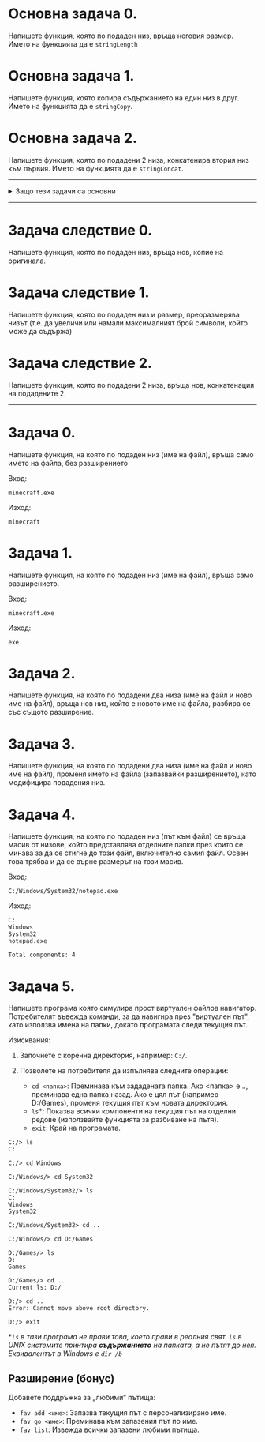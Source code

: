 # Основна задача 0.
Напишете функция, която по подаден низ, връща неговия размер. Името на функцията да е `stringLength`

# Основна задача 1.
Напишете функция, която копира съдържанието на един низ в друг. Името на функцията да е `stringCopy`.

# Основна задача 2.
Напишете функция, която по подадени 2 низа, конкатенира втория низ към първия. Името на функцията да е `stringConcat`.

---

<details>
<summary>Защо тези задачи са основни</summary>

> Тези задачи са основни, защото се намират в стандартната библиотека на С, както и в C++ библиотеката `<cstring>`
>- ``strlen(const char* str)``  
>- ``strcpy(char* destination, const char* source)``  
>- ``strcat(char* left, const char* right)``

</details>

---

# Задача следствие 0.
Напишете функция, която по подаден низ, връща нов, копие на оригинала.

# Задача следствие 1.
Напишете функция, която по подаден низ и размер, преоразмерява низът (т.е. да увеличи или намали максималният брой символи, който може да съдържа)

# Задача следствие 2.
Напишете функция, която по подадени 2 низа, връща нов, конкатенация на подадените 2.

---

# Задача 0.
Напишете функция, на която по подаден низ (име на файл), връща само името на файла, без разширението

Вход: 
```
minecraft.exe
```
Изход: 
```
minecraft
```

# Задача 1.
Напишете функция, на която по подаден низ (име на файл), връща само разширението.

Вход:
```
minecraft.exe
```
Изход:
```
exe
```

# Задача 2.
Напишете функция, на която по подадени два низа (име на файл и  ново име на файл), връща нов низ, който е новото име на файла, разбира се със същото разширение.

# Задача 3. 
Напишете функция, на която по подадени два низа (име на файл и ново име на файл), променя името на файла (запазвайки разширението), като модифицира подадения низ.

# Задача 4.
Напишете функция, на която по подаден низ (път към файл) се връща масив от низове, който представлява отделните папки през които се минава за да се стигне до този файл, включително самия файл. Освен това трябва и да се върне размерът на този масив.

Вход:
```
C:/Windows/System32/notepad.exe
```
Изход:
```
C:
Windows
System32
notepad.exe

Total components: 4
```

# Задача 5.
Напишете програма която симулира прост виртуален файлов навигатор. Потребителят въвежда команди, за да навигира през "виртуален път", като използва имена на папки, докато програмата следи текущия път.

Изисквания:

1) Започнете с коренна директория, например: `C:/`.

2) Позволете на потребителя да изпълнява следните операции:  
    - `cd <папка>`: Преминава към зададената папка. Ако <папка> е .., преминава една папка назад. Ако е цял път (например D:/Games), променя текущия път към новата директория.  
    - `ls`*: Показва всички компоненти на текущия път на отделни редове (използвайте функцията за разбиване на пътя).  
    - `exit`: Край на програмата.

```shell
C:/> ls
C:

C:/> cd Windows

C:/Windows/> cd System32

C:/Windows/System32/> ls
C:
Windows
System32

C:/Windows/System32> cd ..

C:/Windows/> cd D:/Games

D:/Games/> ls
D:
Games

D:/Games/> cd ..
Current ls: D:/

D:/> cd ..
Error: Cannot move above root directory.

D:/> exit
```

**`ls` в тази програма не прави това, което прави в реалния свят. `ls` в UNIX системите принтира **съдържанието** на папката, а не пътят до нея. Еквивалентът в Windows е `dir /b`* 

## Разширение (бонус)
Добавете поддръжка за „любими“ пътища:
- `fav add <име>`: Запазва текущия път с персонализирано име.
- `fav go <име>`: Преминава към запазения път по име.
- `fav list`: Извежда всички запазени любими пътища.